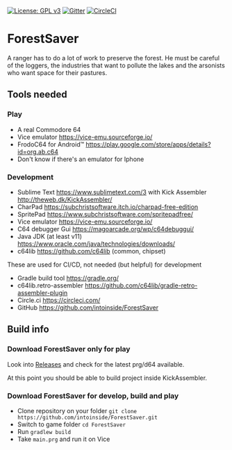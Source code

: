 [![License: GPL v3](https://img.shields.io/badge/License-GPLv3-blue.svg)](https://www.gnu.org/licenses/gpl-3.0) [![Gitter](https://badges.gitter.im/intoinside/community.svg)](https://gitter.im/intoinside/community?utm_source=badge&utm_medium=badge&utm_campaign=pr-badge) [![CircleCI](https://circleci.com/gh/intoinside/ForestSaver/tree/main.svg?style=svg)](https://circleci.com/gh/intoinside/ForestSaver/tree/main)

# ForestSaver

A ranger has to do a lot of work to preserve the forest. He must be careful of the loggers, the industries that want to pollute the lakes and the arsonists who want space for their pastures.

## Tools needed

### Play
* A real Commodore 64
* Vice emulator https://vice-emu.sourceforge.io/
* FrodoC64 for Android&trade; https://play.google.com/store/apps/details?id=org.ab.c64
* Don't know if there's an emulator for Iphone

### Development
* Sublime Text https://www.sublimetext.com/3 with Kick Assembler http://theweb.dk/KickAssembler/
* CharPad https://subchristsoftware.itch.io/charpad-free-edition
* SpritePad https://www.subchristsoftware.com/spritepadfree/
* Vice emulator https://vice-emu.sourceforge.io/
* C64 debugger Gui https://magoarcade.org/wp/c64debuggui/
* Java JDK (at least v11) https://www.oracle.com/java/technologies/downloads/
* c64lib https://github.com/c64lib (common, chipset)

These are used for CI/CD, not needed (but helpful) for development
* Gradle build tool https://gradle.org/
* c64lib.retro-assembler https://github.com/c64lib/gradle-retro-assembler-plugin
* Circle.ci https://circleci.com/
* GitHub https://github.com/intoinside/ForestSaver

## Build info

### Download ForestSaver only for play
Look into [Releases](https://github.com/intoinside/ForestSaver/releases) and check for the latest prg/d64 available.

At this point you should be able to build project inside KickAssembler.

### Download ForestSaver for develop, build and play

* Clone repository on your folder
`git clone https://github.com/intoinside/ForestSaver.git`
* Switch to game folder
`cd ForestSaver`
* Run `gradlew build`
* Take `main.prg` and run it on Vice
